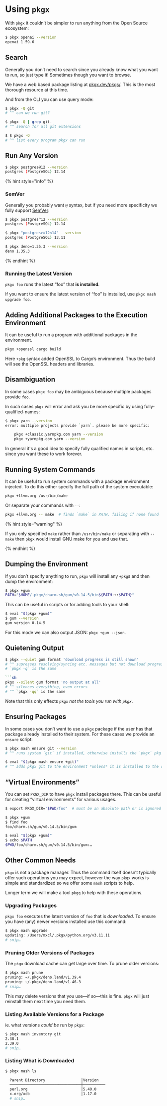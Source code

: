 # Using `pkgx`

With `pkgx` it couldn’t be simpler to run anything from the Open Source
ecosystem:

```sh
$ pkgx openai --version
openai 1.59.6
```

## Search

Generally you don’t need to search since you already know what you want to
run, so just type it! Sometimes though you want to browse.

We have a web based package listing at
[pkgx.dev/pkgs/](https://pkgx.dev/pkgs/). This is the most thorough resource
at this time.

And from the CLI you can use query mode:

```sh
$ pkgx -Q git
# ^^ can we run git?

$ pkgx -Q | grep git-
# ^^ search for all git extensions

$ $ pkgx -Q
# ^^ list every program pkgx can run
```

## Run Any Version

```sh
$ pkgx postgres@12 --version
postgres (PostgreSQL) 12.14
```

{% hint style="info" %}

### SemVer

Generally you probably want `@` syntax, but if you need more specificity we
fully support [SemVer]:

```sh
$ pkgx postgres^12 --version
postgres (PostgreSQL) 12.14

$ pkgx "postgres>=12<14" --version
postgres (PostgreSQL) 13.11

$ pkgx deno=1.35.3 --version
deno 1.35.3
```

{% endhint %}

### Running the Latest Version

`pkgx foo` runs the latest “foo” that **is installed**.

If you want to ensure the latest version of “foo” is installed, use
`pkgx mash upgrade foo`.

## Adding Additional Packages to the Execution Environment

It can be useful to run a program with additional packages in the environment.

```sh
pkgx +openssl cargo build
```

Here `+pkg` syntax added OpenSSL to Cargo’s environment. Thus the build will see
the OpenSSL headers and libraries.

## Disambiguation

In some cases `pkgx foo` may be ambiguous because multiple packages provide
`foo`.

In such cases `pkgx` will error and ask you be more specific by using
fully-qualified-names:

```sh
$ pkgx yarn --version
error: multiple projects provide `yarn`. please be more specific:

    pkgx +classic.yarnpkg.com yarn --version
    pkgx +yarnpkg.com yarn --version
```

In general it's a good idea to specify fully qualified names in scripts, etc.
since you want these to work forever.

## Running System Commands

It can be useful to run system commands with a package environment injected. To
do this either specify the full path of the system executable:

```sh
pkgx +llvm.org /usr/bin/make
```

Or separate your commands with `--`:

```sh
pkgx +llvm.org -- make  # finds `make` in PATH, failing if none found
```

{% hint style="warning" %}

If you only specified `make` rather than `/usr/bin/make` or separating with
`-- make` then `pkgx` would install GNU make for you and use that.

{% endhint %}

## Dumping the Environment

If you don’t specify anything to run, `pkgx` will install any `+pkg`s and then
dump the environment:

```sh
$ pkgx +gum
PATH="$HOME/.pkgx/charm.sh/gum/v0.14.5/bin${PATH:+:$PATH}"
```

This can be useful in scripts or for adding tools to your shell:

```sh
$ eval "$(pkgx +gum)"
$ gum --version
gum version 0.14.5
```

For this mode we can also output JSON: `pkgx +gum --json`.

## Quietening Output

````sh
$ pkgx --quiet gum format 'download progress is still shown'
# ^^ supresses resolving/syncing etc. messages but not download progress info
# `pkgx -q` is the same

```sh
pkgx --silent gum format 'no output at all'
# ^^ silences everything, even errors
# ^^ `pkgx -qq` is the same
````

Note that this only effects `pkgx` _not the tools you run with `pkgx`_.

## Ensuring Packages

In some cases you don’t want to use a `pkgx` package if the user has that
package already installed to their system. For these cases we provide an
`ensure` script:

```sh
$ pkgx mash ensure git --version
# ^^ runs system `git` if installed, otherwise installs the `pkgx` pkg

$ eval "$(pkgx mash ensure +git)"
# ^^ adds pkgx git to the environment *unless* it is installed to the system
```

## “Virtual Environments”

You can set `PKGX_DIR` to have `pkgx` install packages there. This can be useful
for creating “virtual environments” for various usages.

```sh
$ export PKGX_DIR="$PWD/foo"  # must be an absolute path or is ignored

$ pkgx +gum
$ find foo
foo/charm.sh/gum/v0.14.5/bin/gum

$ eval "$(pkgx +gum)"
$ echo $PATH
$PWD/foo/charm.sh/gum/v0.14.5/bin/gum:…
```

## Other Common Needs

`pkgx` is not a package manager. Thus the command itself doesn’t typically offer
such operations you may expect, however the way `pkgx` works is simple and
standardized so we offer some `mash` scripts to help.

Longer term we will make a tool `pkgq` to help with these operations.

### Upgrading Packages

`pkgx foo` executes the latest version of `foo` that is _downloaded_. To ensure
you have (any) newer versions installed use this command:

```sh
$ pkgx mash upgrade
updating: /Users/mxcl/.pkgx/python.org/v3.11.11
# snip…
```

### Pruning Older Versions of Packages

The `pkgx` download cache can get large over time. To prune older versions:

```sh
$ pkgx mash prune
pruning: ~/.pkgx/deno.land/v1.39.4
pruning: ~/.pkgx/deno.land/v1.46.3
# snip…
```

This may delete versions that you use—if so—this is fine. `pkgx` will just
reinstall them next time you need them.

### Listing Available Versions for a Package

ie. what versions _could be_ run by `pkgx`:

```sh
$ pkgx mash inventory git
2.38.1
2.39.0
# snip…
```

### Listing What is Downloaded

```sh
$ pkgx mash ls

  Parent Directory                │Version
  ────────────────────────────────┼──────────
  perl.org                        │5.40.0
  x.org/xcb                       │1.17.0
  # snip…
```

[SemVer]: https://devhints.io/semver
